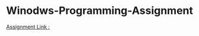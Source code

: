 # Winodws-Programming-Assignment
[Assignment Link : ](https://manjeet743.github.io/assigment_613/index.html)
